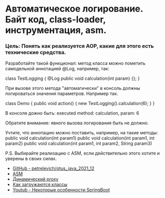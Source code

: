 # Автоматическое логирование. Байт код, class-loader, инструментация, asm.

### Цель: Понять как реализуется AOP, какие для этого есть технические средства.

Разработайте такой функционал:
метод класса можно пометить самодельной аннотацией @Log, например, так:

class TestLogging {
  @Log
  public void calculation(int param) {};
}

При вызове этого метода "автомагически" в консоль должны логироваться значения параметров.
Например так.

class Demo {
  public void action() {
    new TestLogging().calculation(6);
  }
}

В консоле дожно быть:
executed method: calculation, param: 6

Обратите внимание: явного вызова логирования быть не должно.

Учтите, что аннотацию можно поставить, например, на такие методы:
public void calculation(int param1)
public void calculation(int param1, int param2)
public void calculation(int param1, int param2, String param3)

P.S. Выбирайте реализацию с ASM, если действительно этого хотите и уверены в своих силах.

* [GitHub - petrelevich/otus_java_2021_12](https://github.com/petrelevich/otus_java_2021_12)
* [ASM](https://asm.ow2.io/)
* [Динамический proxy](https://docs.oracle.com/en/java/javase/11/docs/api/java.base/java/lang/reflect/Proxy.html)
* [Как загружаются классы](https://docs.oracle.com/javase/specs/jvms/se10/html/jvms-5.html)
* [Youtub - Некоторые особенности SpringBoot](https://www.youtube.com/watch?v=5sfE-tR1TJ8)